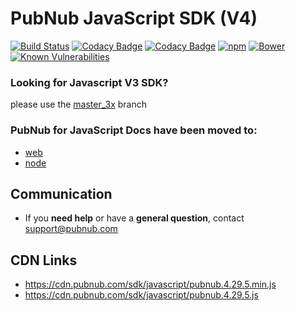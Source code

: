 # PubNub JavaScript SDK (V4)

[![Build Status](https://travis-ci.org/pubnub/javascript.svg?branch=master)](https://travis-ci.org/pubnub/javascript)
[![Codacy Badge](https://api.codacy.com/project/badge/Grade/2859917905c549b8bfa27630ff276fce)](https://www.codacy.com/app/PubNub/javascript?utm_source=github.com&amp;utm_medium=referral&amp;utm_content=pubnub/javascript&amp;utm_campaign=Badge_Grade)
[![Codacy Badge](https://api.codacy.com/project/badge/Coverage/2859917905c549b8bfa27630ff276fce)](https://www.codacy.com/app/PubNub/javascript?utm_source=github.com&utm_medium=referral&utm_content=pubnub/javascript&utm_campaign=Badge_Coverage)
[![npm](https://img.shields.io/npm/v/pubnub.svg)]()
[![Bower](https://img.shields.io/bower/v/pubnub.svg)]()
[![Known Vulnerabilities](https://snyk.io/test/npm/pubnub/badge.svg)](https://snyk.io/test/npm/pubnub)

### Looking for Javascript V3 SDK?
please use the [master_3x](https://github.com/pubnub/javascript/tree/master_3x) branch

### PubNub for JavaScript Docs have been moved to:
  * [web](https://www.pubnub.com/docs/javascript/pubnub-javascript-sdk-v4)
  * [node](https://www.pubnub.com/docs/nodejs/pubnub-javascript-sdk-v4)

## Communication

- If you **need help** or have a **general question**, contact <support@pubnub.com>

## CDN Links



* https://cdn.pubnub.com/sdk/javascript/pubnub.4.29.5.min.js
* https://cdn.pubnub.com/sdk/javascript/pubnub.4.29.5.js
